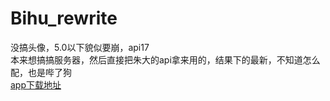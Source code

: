 # Bihu_rewrite
没搞头像，5.0以下貌似要崩，api17
</br>本来想搞搞服务器，然后直接把朱大的api拿来用的，结果下的最新，不知道怎么配，也是哔了狗
</br>[app下载地址](http://120.27.107.41/apk/bihu.apk)

